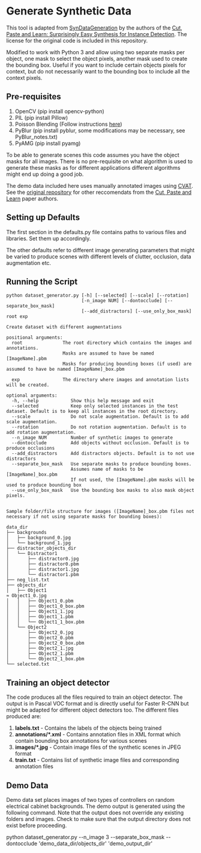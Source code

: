 # Generate Synthetic Data 

This tool is adapted from [SynDataGeneration](https://github.com/debidatta/syndata-generation) by the authors of the [Cut, Paste and Learn: Surprisingly Easy Synthesis for Instance Detection](https://arxiv.org/pdf/1708.01642.pdf). The license for the original code is included in this repository. 

Modified to work with Python 3 and allow using two separate masks per object, one mask to select the object pixels, another mask used to create the bounding box. Useful if you want to include certain objects pixels for context, but do not necessarily want to the bounding box to include all the context pixels. 

## Pre-requisites 
1. OpenCV (pip install opencv-python)
2. PIL (pip install Pillow)
3. Poisson Blending (Follow instructions [here](https://github.com/yskmt/pb))
4. PyBlur (pip install pyblur, some modifications may be necessary, see PyBlur_notes.txt)
5. PyAMG (pip install pyamg)

To be able to generate scenes this code assumes you have the object masks for all images. There is no pre-requisite on what algorithm is used to generate these masks as for different applications different algorithms might end up doing a good job. 

The demo data included here uses manually annotated images using [CVAT](https://github.com/openvinotoolkit/cvat). See the [original repository](https://github.com/debidatta/syndata-generation) for other reccomendats from the [Cut, Paste and Learn](https://arxiv.org/pdf/1708.01642.pdf) paper authors. 

## Setting up Defaults
The first section in the defaults.py file contains paths to various files and libraries. Set them up accordingly.

The other defaults refer to different image generating parameters that might be varied to produce scenes with different levels of clutter, occlusion, data augmentation etc. 

## Running the Script
```
python dataset_generator.py [-h] [--selected] [--scale] [--rotation]
                            [-n_image NUM] [--dontocclude] [--separate_box_mask] 
                            [--add_distractors] [--use_only_box_mask] root exp

Create dataset with different augmentations

positional arguments:
  root               The root directory which contains the images and annotations. 
                     Masks are assumed to have be named [ImageName].pbm
                     Masks for producing bounding boxes (if used) are assumed to have be named [ImageName]_box.pbm
                     
  exp                The directory where images and annotation lists will be created.

optional arguments:
  -h, --help            Show this help message and exit
  --selected            Keep only selected instances in the test dataset. Default is to keep all instances in the root directory.
  --scale               Do not scale augmentation. Default is to add scale augmentation.
  --rotation            Do not rotation augmentation. Default is to add rotation augmentation.
  --n_image NUM         Number of synthetic images to generate
  --dontocclude         Add objects without occlusion. Default is to produce occlusions
  --add_distractors     Add distractors objects. Default is to not use distractors
  --separate_box_mask   Use separate masks to produce bounding boxes. 
                        Assumes name of masks to be [ImageName]_box.pbm
                        If not used, the [ImageName].pbm masks will be used to produce bounding box
  --use_only_box_mask   Use the bounding box masks to also mask object pixels. 
             
             
Sample folder/file structure for images ([ImageName]_box.pbm files not necessary if not using separate masks for bounding boxes):

data_dir
├── backgrounds
│   ├── background_0.jpg
│   └── background_1.jpg
├── distractor_objects_dir
│   └── Distractor1
│       ├── distractor0.jpg
│       ├── distractor0.pbm
│       ├── distractor1.jpg
│       └── distractor1.pbm
├── neg_list.txt
├── objects_dir
│   ├── Object1
≈ Object1_0.jpg
│   │   ├── Object1_0.pbm
│   │   ├── Object1_0_box.pbm
│   │   ├── Object1_1.jpg
│   │   ├── Object1_1.pbm
│   │   └── Object1_1_box.pbm
│   └── Object2
│       ├── Object2_0.jpg
│       ├── Object2_0.pbm
│       ├── Object2_0_box.pbm
│       ├── Object2_1.jpg
│       ├── Object2_1.pbm
│       └── Object2_1_box.pbm
└── selected.txt

```

## Training an object detector
The code produces all the files required to train an object detector. The output is in Pascal VOC format and is directly useful for Faster R-CNN but might be adapted for different object detectors too. The different files produced are:
1. __labels.txt__ - Contains the labels of the objects being trained
2. __annotations/*.xml__ - Contains annotation files in XML format which contain bounding box annotations for various scenes
3. __images/*.jpg__ - Contain image files of the synthetic scenes in JPEG format 
4. __train.txt__ - Contains list of synthetic image files and corresponding annotation files


## Demo Data

Demo data set places images of two types of controllers on random electrical cabinet backgrounds. The demo output is generated using the following command. Note that the output does not override any existing folders and images. Check to make sure that the output directory does not exist before proceeding. 

python dataset_generator.py --n_image 3 --separate_box_mask --dontocclude 'demo_data_dir/objects_dir' 'demo_output_dir'
